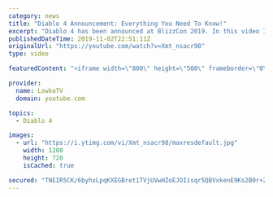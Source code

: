 ```yaml
---
category: news
title: "Diablo 4 Announcement: Everything You Need To Know!"
excerpt: "Diablo 4 has been announced at BlizzCon 2019. In this video I go over everything you need to know about this upcoming Blizzard Entertainment game."
publishedDateTime: 2019-11-02T22:51:11Z
originalUrl: "https://youtube.com/watch?v=Xmt_nsacr98"
type: video

featuredContent: "<iframe width=\"800\" height=\"500\" frameborder=\"0\" src=\"https://www.youtube.com/embed/Xmt_nsacr98\" allow=\"accelerometer; autoplay; encrypted-media; gyroscope; picture-in-picture\" allowfullscreen></iframe>"

provider:
  name: LowkoTV
  domain: youtube.com

topics:
  - Diablo 4

images:
  - url: "https://i.ytimg.com/vi/Xmt_nsacr98/maxresdefault.jpg"
    width: 1280
    height: 720
    isCached: true

secured: "TNEIR5CK/6byhxLpqKXEGBret1TVjUVwHZoEJOIisqr5QBVxkenE9Ks2B0r+ZVWvbj6RcE7/URK+0Sxfjr4LADD6HSQeRb0j6g85V/qy5SOiNly5o/4WLuKa3sejM+cLuq7rlqlCfuuikDKq8bojKcYMrrTwa9TVhDCRfGPScON79jWBl7KJPeSkQzML8Q977YzRarj11vQpyVpe/k5Pk5QSBEkc/9KvVfgdCKOIGrE3qs227qn8edkyo+E0bZR9ZrlebMwJ/gwvxwoB+bBtI4FPPeLP/8f2JYAgBXRpzKRe6e0WfrhjdnTUFYRKsm5UaxvyE1l4cNnFZpVAHomPZnmZOL2f1sVT1EgDPDyB6WWwO2fdC+Hf/vFZLSAO3k66tOY/ywPuk43J6LR+g1CIa+Ik1s7iqXfTg8fBCDsiD/zFnq4OhwDh/hkRkUi1xrJx;/80pa/XnIu8kC+rfmhhycw=="
---
```


